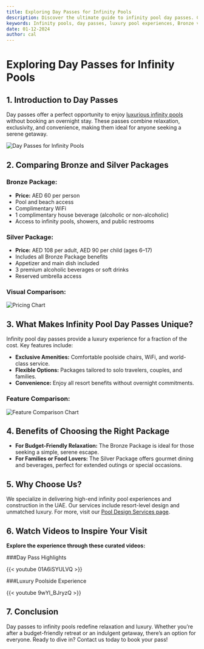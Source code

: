 ```yaml
---
title: Exploring Day Passes for Infinity Pools
description: Discover the ultimate guide to infinity pool day passes. Compare Bronze and Silver packages explore exclusive amenities, and find the perfect option for relaxation and luxury
keywords: Infinity pools, day passes, luxury pool experiences, Bronze vs Silver packages, UAE travel, poolside amenities
date: 01-12-2024
author: cal
---
```


# Exploring Day Passes for Infinity Pools  

## 1. Introduction to Day Passes  
Day passes offer a perfect opportunity to enjoy [luxurious infinity pools](/infinity-pools-dubai) without booking an overnight stay. These passes combine relaxation, exclusivity, and convenience, making them ideal for anyone seeking a serene getaway.

![Day Passes for Infinity Pools](img/blog/Day_Passes_for_Infinity_Pools.png)

## 2. Comparing Bronze and Silver Packages  
### Bronze Package:  
- **Price:** AED 60 per person  
- Pool and beach access  
- Complimentary WiFi  
- 1 complimentary house beverage (alcoholic or non-alcoholic)  
- Access to infinity pools, showers, and public restrooms  

### Silver Package:  
- **Price:** AED 108 per adult, AED 90 per child (ages 6–17)  
- Includes all Bronze Package benefits  
- Appetizer and main dish included  
- 3 premium alcoholic beverages or soft drinks  
- Reserved umbrella access  

### Visual Comparison:  
![Pricing Chart](https://iili.io/2W1NAwF.png)  

## 3. What Makes Infinity Pool Day Passes Unique?  
Infinity pool day passes provide a luxury experience for a fraction of the cost. Key features include:  
- **Exclusive Amenities:** Comfortable poolside chairs, WiFi, and world-class service.  
- **Flexible Options:** Packages tailored to solo travelers, couples, and families.  
- **Convenience:** Enjoy all resort benefits without overnight commitments.  

### Feature Comparison:  
![Feature Comparison Chart](https://iili.io/2W1wVBj.png)  

## 4. Benefits of Choosing the Right Package  
- **For Budget-Friendly Relaxation:** The Bronze Package is ideal for those seeking a simple, serene escape.  
- **For Families or Food Lovers:** The Silver Package offers gourmet dining and beverages, perfect for extended outings or special occasions.  

## 5. Why Choose Us?  
We specialize in delivering high-end infinity pool experiences and construction in the UAE. Our services include resort-level design and unmatched luxury. For more, visit our [Pool Design Services page](/services).  

## 6. Watch Videos to Inspire Your Visit  
**Explore the experience through these curated videos:**

###Day Pass Highlights

{{< youtube 01A6iSYULVQ >}}

###Luxury Poolside Experience

{{< youtube 9wYl_BJryzQ >}}


## 7. Conclusion  
Day passes to infinity pools redefine relaxation and luxury. Whether you’re after a budget-friendly retreat or an indulgent getaway, there’s an option for everyone. Ready to dive in? Contact us today to book your pass!  
